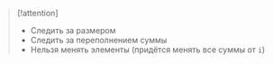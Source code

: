 
> [!attention] 
> - Следить за размером
> - Следить за переполнением суммы 
> - Нельзя менять элементы (придётся менять все суммы от `i`)




